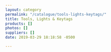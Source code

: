 ```yaml
---
layout: category
permalink: "/catalogue/tools-lights-keytags/"
title: Tools, Lights & Keytags
products: []
photos: []
suppliers: []
date: 2019-03-29 18:18:58 -0500

---
```

